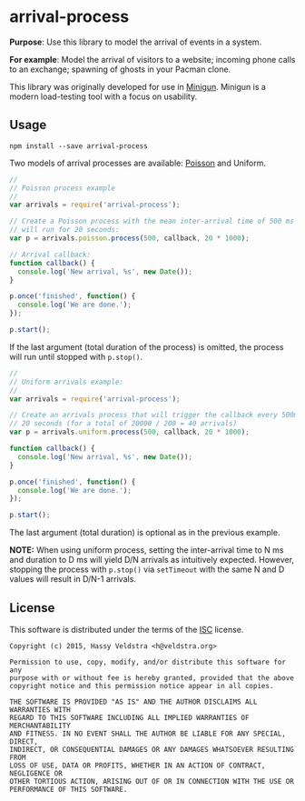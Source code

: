 # arrival-process

**Purpose**: Use this library to model the arrival of events in a system.

**For example**: Model the arrival of visitors to a website; incoming phone calls to
an exchange; spawning of ghosts in your Pacman clone.

This library was originally developed for use in [Minigun](https://artillery.io/minigun).
Minigun is a modern load-testing tool with a focus on usability.

## Usage

`npm install --save arrival-process`

Two models of arrival processes are available: [Poisson](http://en.wikipedia.org/wiki/Poisson_process) and Uniform.


```javascript
//
// Poisson process example
//
var arrivals = require('arrival-process');

// Create a Poisson process with the mean inter-arrival time of 500 ms that
// will run for 20 seconds:
var p = arrivals.poisson.process(500, callback, 20 * 1000);

// Arrival callback:
function callback() {
  console.log('New arrival, %s', new Date());
}

p.once('finished', function() {
  console.log('We are done.');
});

p.start();
```

If the last argument (total duration of the process) is omitted, the process
will run until stopped with `p.stop()`.

```javascript
//
// Uniform arrivals example:
//
var arrivals = require('arrival-process');

// Create an arrivals process that will trigger the callback every 500ms for
// 20 seconds (for a total of 20000 / 200 = 40 arrivals)
var p = arrivals.uniform.process(500, callback, 20 * 1000);

function callback() {
  console.log('New arrival, %s', new Date());
}

p.once('finished', function() {
  console.log('We are done.');
});

p.start();
```

The last argument (total duration) is optional as in the previous example.

**NOTE:** When using uniform process, setting the inter-arrival time to N ms
and duration to D ms will yield D/N arrivals as intuitively expected. However,
stopping the process with `p.stop()` via `setTimeout` with the same N and D
values will result in D/N-1 arrivals.

## License

This software is distributed under the terms of the [ISC](http://en.wikipedia.org/wiki/ISC_license) license.

```
Copyright (c) 2015, Hassy Veldstra <h@veldstra.org>

Permission to use, copy, modify, and/or distribute this software for any
purpose with or without fee is hereby granted, provided that the above
copyright notice and this permission notice appear in all copies.

THE SOFTWARE IS PROVIDED "AS IS" AND THE AUTHOR DISCLAIMS ALL WARRANTIES WITH
REGARD TO THIS SOFTWARE INCLUDING ALL IMPLIED WARRANTIES OF MERCHANTABILITY
AND FITNESS. IN NO EVENT SHALL THE AUTHOR BE LIABLE FOR ANY SPECIAL, DIRECT,
INDIRECT, OR CONSEQUENTIAL DAMAGES OR ANY DAMAGES WHATSOEVER RESULTING FROM
LOSS OF USE, DATA OR PROFITS, WHETHER IN AN ACTION OF CONTRACT, NEGLIGENCE OR
OTHER TORTIOUS ACTION, ARISING OUT OF OR IN CONNECTION WITH THE USE OR
PERFORMANCE OF THIS SOFTWARE.
```
